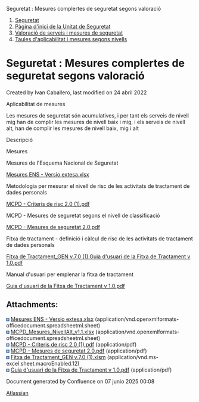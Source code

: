 Seguretat : Mesures complertes de seguretat segons valoració  

1.  [Seguretat](index.md)
2.  [Pàgina d'inici de la Unitat de Seguretat](15368362.md)
3.  [Valoració de serveis i mesures de seguretat](41519900.md)
4.  [Taules d'aplicabilitat i mesures segons nivells](41519877.md)

Seguretat : Mesures complertes de seguretat segons valoració
============================================================

Created by Ivan Caballero, last modified on 24 abril 2022

  

Aplicabilitat de mesures

Les mesures de seguretat són acumulatives, i per tant els serveis de nivell mig han de complir les mesures de nivell baix i mig, i els serveis de nivell alt, han de complir les mesures de nivell baix, mig i alt

  

  

Descripció

Mesures

Mesures de l'Esquema Nacional de Seguretat

[Mesures ENS - Versio extesa.xlsx](attachments/41519898/41519911.xlsx)

Metodologia per mesurar el nivell de risc de les activitats de tractament de dades personals

[MCPD - Criteris de risc 2.0 (1).pdf](attachments/41519898/64981094.pdf)

MCPD - Mesures de seguretat segons el nivell de classificació

[MCPD - Mesures de seguretat 2.0.pdf](attachments/41519898/64981095.pdf)

Fitxa de tractament - definició i càlcul de risc de les activitats de tractament de dades personals

[Fitxa de Tractament\_GEN v.7.0 (1).](attachments/41519898/64981096.xlsm)[Guia d'usuari de la Fitxa de Tractament v 1.0.pdf](attachments/41519898/64981097.pdf)

Manual d'usuari per emplenar la fitxa de tractament

[Guia d'usuari de la Fitxa de Tractament v 1.0.pdf](attachments/41519898/64981097.pdf)

  

  

Attachments:
------------

![](images/icons/bullet_blue.gif) [Mesures ENS - Versio extesa.xlsx](attachments/41519898/41519911.xlsx) (application/vnd.openxmlformats-officedocument.spreadsheetml.sheet)  
![](images/icons/bullet_blue.gif) [MCPD\_Mesures\_NivellAlt\_v1.1.xlsx](attachments/41519898/41519912.xlsx) (application/vnd.openxmlformats-officedocument.spreadsheetml.sheet)  
![](images/icons/bullet_blue.gif) [MCPD - Criteris de risc 2.0 (1).pdf](attachments/41519898/64981094.pdf) (application/pdf)  
![](images/icons/bullet_blue.gif) [MCPD - Mesures de seguretat 2.0.pdf](attachments/41519898/64981095.pdf) (application/pdf)  
![](images/icons/bullet_blue.gif) [Fitxa de Tractament\_GEN v.7.0 (1).xlsm](attachments/41519898/64981096.xlsm) (application/vnd.ms-excel.sheet.macroEnabled.12)  
![](images/icons/bullet_blue.gif) [Guia d'usuari de la Fitxa de Tractament v 1.0.pdf](attachments/41519898/64981097.pdf) (application/pdf)  

Document generated by Confluence on 07 junio 2025 00:08

[Atlassian](http://www.atlassian.com/)